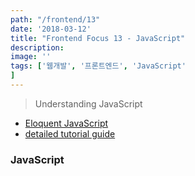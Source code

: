 ```yaml
---
path: "/frontend/13"
date: '2018-03-12'
title: "Frontend Focus 13 - JavaScript"
description: 
image: ''
tags: ['웹개발', '프론트엔드', 'JavaScript'
]
---
```

> Understanding JavaScript

- [Eloquent JavaScript](http://eloquentjavascript.net/)
- [detailed tutorial guide](http://javascript.info/)

### JavaScript


